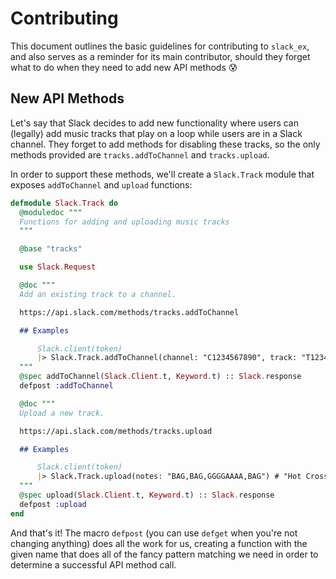 # Contributing

This document outlines the basic guidelines for contributing to `slack_ex`, and
also serves as a reminder for its main contributor, should they forget what to
do when they need to add new API methods 😰

## New API Methods

Let's say that Slack decides to add new functionality where users can (legally)
add music tracks that play on a loop while users are in a Slack channel. They
forget to add methods for disabling these tracks, so the only methods provided
are `tracks.addToChannel` and `tracks.upload`.

In order to support these methods, we'll create a `Slack.Track` module that
exposes `addToChannel` and `upload` functions:

```elixir
defmodule Slack.Track do
  @moduledoc """
  Functions for adding and uploading music tracks
  """

  @base "tracks"

  use Slack.Request

  @doc """
  Add an existing track to a channel.

  https://api.slack.com/methods/tracks.addToChannel

  ## Examples

      Slack.client(token)
      |> Slack.Track.addToChannel(channel: "C1234567890", track: "T1234567890")
  """
  @spec addToChannel(Slack.Client.t, Keyword.t) :: Slack.response
  defpost :addToChannel

  @doc """
  Upload a new track.

  https://api.slack.com/methods/tracks.upload

  ## Examples

      Slack.client(token)
      |> Slack.Track.upload(notes: "BAG,BAG,GGGGAAAA,BAG") # "Hot Cross Buns"
  """
  @spec upload(Slack.Client.t, Keyword.t) :: Slack.response
  defpost :upload
end
```

And that's it! The macro `defpost` (you can use `defget` when you're not
changing anything) does all the work for us, creating a function with the given
name that does all of the fancy pattern matching we need in order to determine
a successful API method call.
